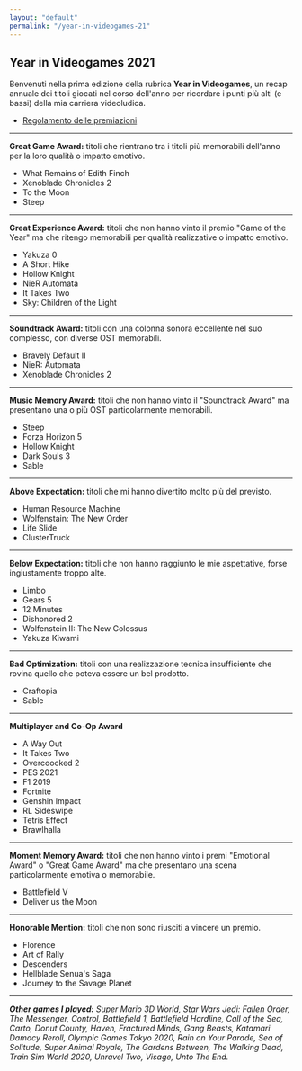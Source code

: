 ```yaml
---
layout: "default"
permalink: "/year-in-videogames-21"
---
```


## Year in Videogames 2021

Benvenuti nella prima edizione della rubrica **Year in Videogames**, un recap annuale dei titoli giocati nel corso dell'anno per ricordare i punti più alti (e bassi) della mia carriera videoludica.


- [Regolamento delle premiazioni](/year-in-videogames)

---

**Great Game Award:** titoli che rientrano tra i titoli più memorabili dell'anno per la loro qualità o impatto emotivo.
* What Remains of Edith Finch
* Xenoblade Chronicles 2
* To the Moon
* Steep

---

**Great Experience Award:** titoli che non hanno vinto il premio "Game of the Year" ma che ritengo memorabili per qualità realizzative o impatto emotivo.
* Yakuza 0
* A Short Hike
* Hollow Knight
* NieR Automata
* It Takes Two
* Sky: Children of the Light

---

**Soundtrack Award:** titoli con una colonna sonora eccellente nel suo complesso, con diverse OST memorabili.
* Bravely Default II
* NieR: Automata
* Xenoblade Chronicles 2
  
---

**Music Memory Award:** titoli che non hanno vinto il "Soundtrack Award" ma presentano una o più OST particolarmente memorabili.
* Steep
* Forza Horizon 5
* Hollow Knight
* Dark Souls 3
* Sable

---

**Above Expectation:** titoli che mi hanno divertito molto più del previsto.
* Human Resource Machine
* Wolfenstain: The New Order
* Life Slide
* ClusterTruck

---

**Below Expectation:** titoli che non hanno raggiunto le mie aspettative, forse ingiustamente troppo alte.
* Limbo
* Gears 5
* 12 Minutes
* Dishonored 2
* Wolfenstein II: The New Colossus
* Yakuza Kiwami

---

**Bad Optimization:** titoli con una realizzazione tecnica insufficiente che rovina quello che poteva essere un bel prodotto.
* Craftopia
* Sable

---

**Multiplayer and Co-Op Award**

* A Way Out
* It Takes Two
* Overcoocked 2
* PES 2021
* F1 2019
* Fortnite
* Genshin Impact
* RL Sideswipe
* Tetris Effect
* Brawlhalla

---

**Moment Memory Award:** titoli che non hanno vinto i premi "Emotional Award" o "Great Game Award" ma che presentano una scena particolarmente emotiva o memorabile.
* Battlefield V
* Deliver us the Moon

---

**Honorable Mention:** titoli che non sono riusciti a vincere un premio.
* Florence
* Art of Rally
* Descenders
* Hellblade Senua's Saga
* Journey to the Savage Planet

---

***Other games I played:*** *Super Mario 3D World, Star Wars Jedi: Fallen Order, The Messenger, Control, Battlefield 1, Battlefield Hardline, Call of the Sea, Carto, Donut County, Haven, Fractured Minds, Gang Beasts, Katamari Damacy Reroll, Olympic Games Tokyo 2020, Rain on Your Parade, Sea of Solitude, Super Animal Royale, The Gardens Between, The Walking Dead, Train Sim World 2020, Unravel Two, Visage, Unto The End.*